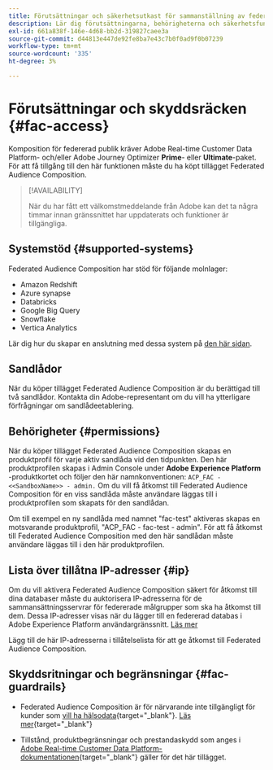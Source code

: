 ```yaml
---
title: Förutsättningar och säkerhetsutkast för sammanställning av federerad publik
description: Lär dig förutsättningarna, behörigheterna och säkerhetsfunktionerna för Federated Audience Composition
exl-id: 661a838f-146e-4d68-bb2d-319827caee3a
source-git-commit: d44813e447de92fe8ba7e43c7b0f0ad9f0b07239
workflow-type: tm+mt
source-wordcount: '335'
ht-degree: 3%

---
```


# Förutsättningar och skyddsräcken {#fac-access}

Komposition för federerad publik kräver Adobe Real-time Customer Data Platform- och/eller Adobe Journey Optimizer **Prime**- eller **Ultimate**-paket. För att få tillgång till den här funktionen måste du ha köpt tillägget Federated Audience Composition.

>[!AVAILABILITY]
>
>När du har fått ett välkomstmeddelande från Adobe kan det ta några timmar innan gränssnittet har uppdaterats och funktioner är tillgängliga.

## Systemstöd {#supported-systems}

Federated Audience Composition har stöd för följande molnlager:

* Amazon Redshift
* Azure synapse
* Databricks
* Google Big Query
* Snowflake
* Vertica Analytics

Lär dig hur du skapar en anslutning med dessa system på [den här sidan](../connections/connections.md).

## Sandlådor

När du köper tillägget Federated Audience Composition är du berättigad till två sandlådor. Kontakta din Adobe-representant om du vill ha ytterligare förfrågningar om sandlådeetablering.

## Behörigheter {#permissions}

När du köper tillägget Federated Audience Composition skapas en produktprofil för varje aktiv sandlåda vid den tidpunkten. Den här produktprofilen skapas i Admin Console under **Adobe Experience Platform** -produktkortet och följer den här namnkonventionen: `ACP_FAC - <<SandboxName>> - admin.` Om du vill få åtkomst till Federated Audience Composition för en viss sandlåda måste användare läggas till i produktprofilen som skapats för den sandlådan.

Om till exempel en ny sandlåda med namnet &quot;fac-test&quot; aktiveras skapas en motsvarande produktprofil, &quot;ACP_FAC - fac-test - admin&quot;. För att få åtkomst till Federated Audience Composition med den här sandlådan måste användare läggas till i den här produktprofilen.

## Lista över tillåtna IP-adresser {#ip}

Om du vill aktivera Federated Audience Composition säkert för åtkomst till dina databaser måste du auktorisera IP-adresserna för de sammansättningsservrar för federerade målgrupper som ska ha åtkomst till dem. Dessa IP-adresser visas när du lägger till en federerad databas i Adobe Experience Platform användargränssnitt. [Läs mer](../connections/connections.md)

Lägg till de här IP-adresserna i tillåtelselista för att ge åtkomst till Federated Audience Composition.

## Skyddsritningar och begränsningar {#fac-guardrails}

* Federated Audience Composition är för närvarande inte tillgängligt för kunder som [vill ha hälsodata](https://experienceleague.adobe.com/en/docs/events/customer-data-management-voices-recordings/governance/healthcare-shield){target="_blank"}. [Läs mer](https://experienceleague.adobe.com/en/docs/journey-optimizer/using/audiences-profiles-identities/audiences/about-audiences){target="_blank"}

<!--
* Federated Audience Composition is compatible with Privacy & Security Shield and can be used in all verticals except for healthcare industries. Currently, Federated Audience Composition cannot be licensed to customers looking to ingest health data. [Learn more](https://experienceleague.adobe.com/en/docs/events/customer-data-management-voices-recordings/governance/healthcare-shield){target="_blank"}-->

* Tillstånd, produktbegränsningar och prestandaskydd som anges i [Adobe Real-time Customer Data Platform-dokumentationen](https://experienceleague.adobe.com/en/docs/experience-platform/profile/guardrails){target="_blank"} gäller för det här tillägget.
